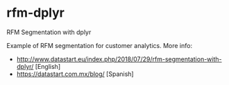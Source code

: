 # rfm-dplyr
RFM Segmentation with dplyr

Example of RFM segmentation for customer analytics. More info:

- http://www.datastart.eu/index.php/2018/07/29/rfm-segmentation-with-dplyr/ [English]
- https://datastart.com.mx/blog/ [Spanish]
